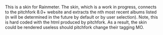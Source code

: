 This is a  skin for Rainmeter.  The skin, which is a work in progress, connects to the pitchfork 8.0+ website
and extracts the nth most recent albums listed (n will be determined in the future by default or by user selection).
Note, this is hard coded with the html produced by pitchfork.  As a result, the skin could be rendered useless 
should pitchfork change their tagging MO.